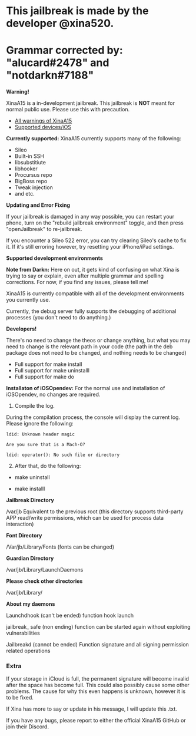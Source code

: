 # **This jailbreak is made by the developer @xina520.** 
# Grammar corrected by: "alucard#2478" and "notdarkn#7188"

**Warning!**

XinaA15 is a in-development jailbreak. This jailbreak is **NOT** meant for normal public use. Please use this with precaution.
- [All warnings of XinaA15](https://github.com/NotDarkn/XinaA15/blob/main/WARNINGS.md)
- [Supported devices/iOS](https://github.com/NotDarkn/XinaA15/blob/main/SUPPORTED.md)

**Currently supported:**
XinaA15 currently supports many of the following:
- Sileo
- Built-in SSH 
- libsubstitiute
- libhooker
- Procursus repo
- BigBoss repo
- Tweak injection
- and etc.

**Updating and Error Fixing**

If your jailbreak is damaged in any way possible, you can restart your phone, turn on the "rebuild jailbreak environment" toggle, and then press "openJailbreak" to re-jailbreak.

If you encounter a Sileo 522 error, you can try clearing Sileo's cache to fix it. If it's still erroring however, try resetting your iPhone/iPad settings.

**Supported development environments**

**Note from Darkn:** Here on out, it gets kind of confusing on what Xina is trying to say or explain, even after multiple grammar and spelling corrections. For now, if you find any issues, please tell me!

XinaA15 is currently compatible with all of the development environments you currently use.

Currently, the debug server fully supports the debugging of additional processes (you don't need to do anything.)

**Developers!**

There's no need to change the theos or change anything, but what you may need to change is the relevant path in your code (the path in the deb package does not need to be changed, and nothing needs to be changed)

- Full support for make install
- Full support for make uninstalll
- Full support for make do

**Installaton of iOSOpendev:**
For the normal use and installation of iOSOpendev, no changes are required.

1. Compile the log. 

During the compilation process, the console will display the current log. Please ignore the following:

`ldid: Unknown header magic`

`Are you sure that is a Mach-O?`

`ldid: operator(): No such file or directory`

2. After that, do the following:

- make uninstall

- make installl

**Jailbreak Directory**

/var/jb
Equivalent to the previous root (this directory supports third-party APP read/write permissions, which can be used for process data interaction)

**Font Directory**

/Var/jb/Library/Fonts (fonts can be changed)

**Guardian Directory**

/var/jb/Library/LaunchDaemons

**Please check other directories**

/var/jb/Library/

**About my daemons**

Launchdhook (can't be ended) function hook launch

jailbreak_ safe (non ending) function can be started again without exploiting vulnerabilities

Jailbreakd (cannot be ended) Function signature and all signing permission related operations

### **Extra**

If your storage in iCloud is full, the permanent signature will become invalid after the space has become full. This could also possibly cause some other problems. The cause for why this even happens is unknown, however it is to be fixed.

If Xina has more to say or update in his message, I will update this .txt.

If you have any bugs, please report to either the official XinaA15 GitHub or join their Discord.
